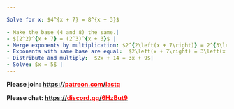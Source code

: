 ```yaml
---

Solve for x: $4^{x + 7} = 8^{x + 3}$

- Make the base (4 and 8) the same.|
- $(2^2)^{x + 7} = (2^3)^{x + 3}$ |
- Merge exponents by multiplication: $2^{2\left(x + 7\right)} = 2^{3\left(x + 3\right)}$ |
- Exponents with same base are equal:  $2\left(x + 7\right) = 3\left(x + 3\right)$ |
- Distribute and multiply:  $2x + 14 = 3x + 9$|
- Solve: $x = 5$ |
---
```


**Please join:**
<b>
  [https://<span style="color:red">patreon.com</span>/<span style="color:red">lastq</span>](https://patreon.com/lastq)

**Please chat:**
<b>
  [https://<span style="color:red">discord.gg</span>/<span style="color:red">6HzBut9</span>](https://discord.gg/6HzBut9)



<!--
https://www.montville.net/cms/lib3/NJ01001247/Centricity/Domain/564/3-4%20Exponential%20and%20Logarithmic%20Equations.pdf
-->


